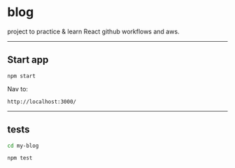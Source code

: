 # blog

project to practice & learn React github workflows and aws.

---

## Start app

```
npm start

```

Nav to:

```
http://localhost:3000/
```

---

## tests

```bash
cd my-blog

```

```
npm test

```

